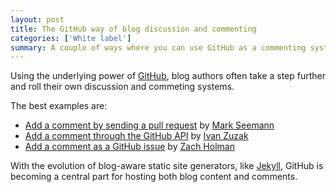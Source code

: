 ```yaml
---
layout: post
title: The GitHub way of blog discussion and commenting
categories: ['White label']
summary: A couple of ways where you can use GitHub as a commenting system for your blog.
---
```


Using the underlying power of [GitHub](http://github.com/), blog authors often take a step further and roll their own discussion and commeting systems.

The best examples are:

 * [Add a comment by sending a pull request](http://blog.ploeh.dk/2013/03/03/moving-the-blog-to-jekyll/) by [Mark Seemann](http://blog.ploeh.dk/)
 * [Add a comment through the GitHub API](http://ivanzuzak.info/2011/02/18/github-hosted-comments-for-github-hosted-blogs.html) by [Ivan Zuzak](http://ivanzuzak.info)
 * [Add a comment as a GitHub issue](https://github.com/holman/feedback) by [Zach Holman](http://zachholman.com/)

With the evolution of blog-aware static site generators, like [Jekyll](http://jekyllrb.com/), GitHub is becoming a central part for hosting both blog content and comments.